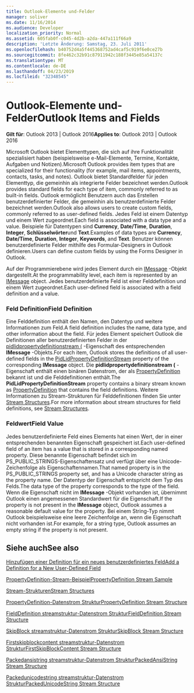 ```yaml
---
title: Outlook-Elemente und-Felder
manager: soliver
ms.date: 11/16/2014
ms.audience: Developer
localization_priority: Normal
ms.assetid: 605fab0f-c045-4d2b-a2da-447a111f66a9
description: 'Letzte Änderung: Samstag, 23. Juli 2011'
ms.openlocfilehash: b40752d4a5f445368752ad4caf5c919f6e0ce27b
ms.sourcegitcommit: 8fe462c32b91c87911942c188f3445e85a54137c
ms.translationtype: MT
ms.contentlocale: de-DE
ms.lasthandoff: 04/23/2019
ms.locfileid: "32348545"
---
```

# <a name="outlook-items-and-fields"></a><span data-ttu-id="d2751-103">Outlook-Elemente und-Felder</span><span class="sxs-lookup"><span data-stu-id="d2751-103">Outlook Items and Fields</span></span>

  
  
<span data-ttu-id="d2751-104">**Gilt für**: Outlook 2013 | Outlook 2016</span><span class="sxs-lookup"><span data-stu-id="d2751-104">**Applies to**: Outlook 2013 | Outlook 2016</span></span> 
  
<span data-ttu-id="d2751-105">Microsoft Outlook bietet Elementtypen, die sich auf ihre Funktionalität spezialisiert haben (beispielsweise e-Mail-Elemente, Termine, Kontakte, Aufgaben und Notizen).</span><span class="sxs-lookup"><span data-stu-id="d2751-105">Microsoft Outlook provides item types that are specialized for their functionality (for example, mail items, appointments, contacts, tasks, and notes).</span></span> <span data-ttu-id="d2751-106">Outlook bietet Standardfelder für jeden Elementtyp, die gemeinhin als integrierte Felder bezeichnet werden.</span><span class="sxs-lookup"><span data-stu-id="d2751-106">Outlook provides standard fields for each type of item, commonly referred to as built-in fields.</span></span> <span data-ttu-id="d2751-107">Outlook ermöglicht Benutzern auch das Erstellen benutzerdefinierter Felder, die gemeinhin als benutzerdefinierte Felder bezeichnet werden.</span><span class="sxs-lookup"><span data-stu-id="d2751-107">Outlook also allows users to create custom fields, commonly referred to as user-defined fields.</span></span> <span data-ttu-id="d2751-108">Jedes Feld ist einem Datentyp und einem Wert zugeordnet.</span><span class="sxs-lookup"><span data-stu-id="d2751-108">Each field is associated with a data type and a value.</span></span> <span data-ttu-id="d2751-109">Beispiele für Datentypen sind **Currency**, **Date/Time**, **Duration**, **Integer**, **Schlüsselwörter**und **Text**.</span><span class="sxs-lookup"><span data-stu-id="d2751-109">Examples of data types are **Currency**, **Date/Time**, **Duration**, **Integer**, **Keywords**, and **Text**.</span></span> <span data-ttu-id="d2751-110">Benutzer können benutzerdefinierte Felder mithilfe des Formular-Designers in Outlook definieren.</span><span class="sxs-lookup"><span data-stu-id="d2751-110">Users can define custom fields by using the Forms Designer in Outlook.</span></span>
  
<span data-ttu-id="d2751-111">Auf der Programmierebene wird jedes Element durch ein [IMessage](imessageimapiprop.md) -Objekt dargestellt.</span><span class="sxs-lookup"><span data-stu-id="d2751-111">At the programmability level, each item is represented by an [IMessage](imessageimapiprop.md) object.</span></span> <span data-ttu-id="d2751-112">Jedes benutzerdefinierte Feld ist einer Felddefinition und einem Wert zugeordnet.</span><span class="sxs-lookup"><span data-stu-id="d2751-112">Each user-defined field is associated with a field definition and a value.</span></span> 
  
### <a name="field-definition"></a><span data-ttu-id="d2751-113">Feld Definition</span><span class="sxs-lookup"><span data-stu-id="d2751-113">Field Definition</span></span>

<span data-ttu-id="d2751-114">Eine Felddefinition enthält den Namen, den Datentyp und weitere Informationen zum Feld.</span><span class="sxs-lookup"><span data-stu-id="d2751-114">A field definition includes the name, data type, and other information about the field.</span></span> <span data-ttu-id="d2751-115">Für jedes Element speichert Outlook die Definitionen aller benutzerdefinierten Felder in der [pidlidpropertydefinitionstream (](pidlidpropertydefinitionstream-canonical-property.md) -Eigenschaft des entsprechenden **IMessage** -Objekts.</span><span class="sxs-lookup"><span data-stu-id="d2751-115">For each item, Outlook stores the definitions of all user-defined fields in the [PidLidPropertyDefinitionStream](pidlidpropertydefinitionstream-canonical-property.md) property of the corresponding **IMessage** object.</span></span> <span data-ttu-id="d2751-116">Die **pidlidpropertydefinitionstream (** -Eigenschaft enthält einen binären Datenstrom, der als [PropertyDefinition](propertydefinition-stream-structure.md) bekannt ist und die Felddefinitionen enthält.</span><span class="sxs-lookup"><span data-stu-id="d2751-116">The **PidLidPropertyDefinitionStream** property contains a binary stream known as [PropertyDefinition](propertydefinition-stream-structure.md) that contains the field definitions.</span></span> <span data-ttu-id="d2751-117">Weitere Informationen zu Stream-Strukturen für Felddefinitionen finden Sie unter [Stream Structures](stream-structures.md).</span><span class="sxs-lookup"><span data-stu-id="d2751-117">For more information about stream structures for field definitions, see [Stream Structures](stream-structures.md).</span></span>
  
### <a name="field-value"></a><span data-ttu-id="d2751-118">Feldwert</span><span class="sxs-lookup"><span data-stu-id="d2751-118">Field Value</span></span>

<span data-ttu-id="d2751-119">Jedes benutzerdefinierte Feld eines Elements hat einen Wert, der in einer entsprechenden benannten Eigenschaft gespeichert ist.</span><span class="sxs-lookup"><span data-stu-id="d2751-119">Each user-defined field of an item has a value that is stored in a corresponding named property.</span></span> <span data-ttu-id="d2751-120">Diese benannte Eigenschaft befindet sich im PS_PUBLIC_STRINGS-Eigenschaftensatz und verfügt über eine Unicode-Zeichenfolge als Eigenschaftennamen.</span><span class="sxs-lookup"><span data-stu-id="d2751-120">That named property is in the PS_PUBLIC_STRINGS property set, and has a Unicode character string as the property name.</span></span> <span data-ttu-id="d2751-121">Der Datentyp der Eigenschaft entspricht dem Typ des Felds.</span><span class="sxs-lookup"><span data-stu-id="d2751-121">The data type of the property corresponds to the type of the field.</span></span> <span data-ttu-id="d2751-122">Wenn die Eigenschaft nicht im **IMessage** -Objekt vorhanden ist, übernimmt Outlook einen angemessenen Standardwert für die Eigenschaft.</span><span class="sxs-lookup"><span data-stu-id="d2751-122">If the property is not present in the **IMessage** object, Outlook assumes a reasonable default value for the property.</span></span> <span data-ttu-id="d2751-123">Bei einem String-Typ nimmt Outlook beispielsweise eine leere Zeichenfolge an, wenn die Eigenschaft nicht vorhanden ist.</span><span class="sxs-lookup"><span data-stu-id="d2751-123">For example, for a string type, Outlook assumes an empty string if the property is not present.</span></span> 
  
## <a name="see-also"></a><span data-ttu-id="d2751-124">Siehe auch</span><span class="sxs-lookup"><span data-stu-id="d2751-124">See also</span></span>



[<span data-ttu-id="d2751-125">Hinzufügen einer Definition für ein neues benutzerdefiniertes Feld</span><span class="sxs-lookup"><span data-stu-id="d2751-125">Add a Definition for a New User-Defined Field</span></span>](how-to-add-a-definition-for-a-new-user-defined-field.md)
  
[<span data-ttu-id="d2751-126">PropertyDefinition-Stream-Beispiel</span><span class="sxs-lookup"><span data-stu-id="d2751-126">PropertyDefinition Stream Sample</span></span>](propertydefinition-stream-sample.md)
  
[<span data-ttu-id="d2751-127">Stream-Strukturen</span><span class="sxs-lookup"><span data-stu-id="d2751-127">Stream Structures</span></span>](stream-structures.md)
  
[<span data-ttu-id="d2751-128">PropertyDefinition-Datenstrom Struktur</span><span class="sxs-lookup"><span data-stu-id="d2751-128">PropertyDefinition Stream Structure</span></span>](propertydefinition-stream-structure.md)
  
[<span data-ttu-id="d2751-129">FieldDefinition streamstruktur-Datenstrom Struktur</span><span class="sxs-lookup"><span data-stu-id="d2751-129">FieldDefinition Stream Structure</span></span>](fielddefinition-stream-structure.md)
  
[<span data-ttu-id="d2751-130">SkipBlock streamstruktur-Datenstrom Struktur</span><span class="sxs-lookup"><span data-stu-id="d2751-130">SkipBlock Stream Structure</span></span>](skipblock-stream-structure.md)
  
[<span data-ttu-id="d2751-131">Firstskipblockcontent streamstruktur-Datenstrom Struktur</span><span class="sxs-lookup"><span data-stu-id="d2751-131">FirstSkipBlockContent Stream Structure</span></span>](firstskipblockcontent-stream-structure.md)
  
[<span data-ttu-id="d2751-132">Packedansistring streamstruktur-Datenstrom Struktur</span><span class="sxs-lookup"><span data-stu-id="d2751-132">PackedAnsiString Stream Structure</span></span>](packedansistring-stream-structure.md)
  
[<span data-ttu-id="d2751-133">Packedunicodestring streamstruktur-Datenstrom Struktur</span><span class="sxs-lookup"><span data-stu-id="d2751-133">PackedUnicodeString Stream Structure</span></span>](packedunicodestring-stream-structure.md)

